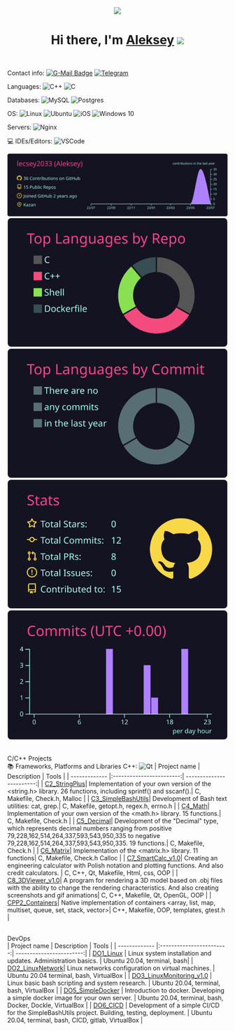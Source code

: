 <div id="header" align="center">
  <img src="https://wallpaperaccess.com/full/5927911.gif" width="500"/>
</div>

<h1 align="center">Hi there, I'm <a href="https://github.com/lecsey2033" target="_blank">Aleksey</a> 
<img src="https://github.com/blackcater/blackcater/raw/main/images/Hi.gif" height="32"/></h1>
<p align="left"><img src="https://komarev.com/ghpvc/?username=lecsey2033&style=flat-square&color=blue" alt=""></p>

  Contact info:
  [![G-Mail Badge](https://img.shields.io/badge/Gmail-D14836?style=for-the-badge&logo=gmail&logoColor=white)](mailto:lecsey2033@gmail.com)
  [![Telegram](https://img.shields.io/badge/Telegram-2CA5E0?style=for-the-badge&logo=telegram&logoColor=white)](https://t.me/dejaneom)

  Languages:
  ![C++](https://img.shields.io/badge/c++-%2300599C.svg?style=for-the-badge&logo=c%2B%2B&logoColor=white)
  ![C](https://img.shields.io/badge/c-%2300599C.svg?style=for-the-badge&logo=c&logoColor=white)
 
   Databases:
   ![MySQL](https://img.shields.io/badge/mysql-%2300f.svg?style=for-the-badge&logo=mysql&logoColor=white)
   ![Postgres](https://img.shields.io/badge/postgres-%23316192.svg?style=for-the-badge&logo=postgresql&logoColor=white)

  OS:
  ![Linux](https://img.shields.io/badge/Linux-FCC624?style=for-the-badge&logo=linux&logoColor=black)
  ![Ubuntu](https://img.shields.io/badge/Ubuntu-E95420?style=for-the-badge&logo=ubuntu&logoColor=white)
  ![iOS](https://img.shields.io/badge/iOS-000000?style=for-the-badge&logo=ios&logoColor=white)
  ![Windows 10](https://img.shields.io/badge/Windows%2010-003399?style=for-the-badge&logo=windowsxp&logoColor=white)
  
  Servers:
  ![Nginx](https://img.shields.io/badge/nginx-%23009639.svg?style=for-the-badge&logo=nginx&logoColor=white)
  
  💻 IDEs/Editors:
  ![VSCode](https://img.shields.io/badge/-VSCode-blue?style=for-the-badge&logo=visual-studio&logoColor=white)
  
[![](https://raw.githubusercontent.com/lecsey2033/lecsey2033/master/profile-summary-card-output/radical/0-profile-details.svg)](https://github.com/vn7n24fzkq/github-profile-summary-cards)
[![](https://raw.githubusercontent.com/lecsey2033/lecsey2033/master/profile-summary-card-output/radical/1-repos-per-language.svg)](https://github.com/vn7n24fzkq/github-profile-summary-cards) 
[![](https://raw.githubusercontent.com/lecsey2033/lecsey2033/master/profile-summary-card-output/radical/2-most-commit-language.svg)](https://github.com/vn7n24fzkq/github-profile-summary-cards)
[![](https://raw.githubusercontent.com/lecsey2033/lecsey2033/master/profile-summary-card-output/radical/3-stats.svg)](https://github.com/vn7n24fzkq/github-profile-summary-cards) 
![](https://raw.githubusercontent.com/lecsey2033/lecsey2033/master/profile-summary-card-output/radical/4-productive-time.svg)

<br>C/C++ Projects</br>
  📚 Frameworks, Platforms and Libraries C++:
  ![Qt](https://img.shields.io/badge/Qt-%23217346.svg?style=for-the-badge&logo=Qt&logoColor=white)
| Project name      | Description                | Tools |
| ------------- |:------------------------:| ------------------------:|
| [C2_StringPlus](https://github.com/lecsey2033/C2_s21_stringplus-0)| Implementation of your own version of the <string.h> library. 26 functions, including sprintf() and sscanf().|  C, Makefile, Check.h, Malloc |
| [C3_SimpleBashUtils](https://github.com/lecsey2033/C3_SimpleBashUtils)| Development of Bash text utilities: cat, grep.|  C, Makefile, getopt.h, regex.h, errno.h |
| [C4_Math](https://github.com/lecsey2033/C4_s21_math-0)| Implementation of your own version of the <math.h> library. 15 functions.|  C, Makefile, Check.h |
| [C5_Decimal](https://github.com/lecsey2033/C5_decimal)| Development of the "Decimal" type, which represents decimal numbers ranging from positive 79,228,162,514,264,337,593,543,950,335 to negative 79,228,162,514,264,337,593,543,950,335. 19 functions.|  C, Makefile, Check.h | 
| [C6_Matrix](https://github.com/lecsey2033/C6_matrix)| Implementation of the <matrix.h> library. 11 functions|  C, Makefile, Check.h Calloc | 
| [C7_SmartCalc_v1.0](https://github.com/lecsey2033/C7_SmartCalc_v1.0)| Creating an engineering calculator with Polish notation and plotting functions. And also credit calculators. |  C, C++, Qt, Makefile, Html, css, OOP | 
| [C8_3DViewer_v1.0](https://github.com/lecsey2033/C8_3DViewer_v1.0)| A program for rendering a 3D model based on .obj files with the ability to change the rendering characteristics. And also creating screenshots and gif animations|  C, C++, Makefile, Qt, OpenGL, OOP | 
| [CPP2_Containers](https://github.com/lecsey2033/CPP2_containers)| Native implementation of containers <array, list, map, multiset, queue, set, stack, vector>|  C++, Makefile, OOP, templates, gtest.h |

<br> DevOps </br>
| Project name      | Description                | Tools |
| ------------- |:------------------------:| ------------------------:|
| [DO1_Linux](https://github.com/lecsey2033/D01_Linux) | Linux system installation and updates. Administration basics. |  Ubuntu 20.04, terminal, bash|
| [DO2_LinuxNetwork](https://github.com/lecsey2033/DO2_LinuxNetwork)| Linux networks configuration on virtual machines. | Ubuntu 20.04 terminal, bash, VirtualBox |
| [DO3_LinuxMonitoring_v1.0](https://github.com/lecsey2033/DO3_LinuxMonitoring_v1.0) | Linux basic bash scripting and system research. |  Ubuntu 20.04, terminal, bash, VirtualBox |
| [DO5_SimpleDocker](https://github.com/lecsey2033/DO5_SimpleDocker) | Introduction to docker. Developing a simple docker image for your own server. | Ubuntu 20.04, terminal, bash, Docker, Dockle, VirtualBox |
| [DO6_CICD](https://github.com/lecsey2033/DO6_CICD) | Development of a simple CI/CD for the SimpleBashUtils project. Building, testing, deployment. |  Ubuntu 20.04, terminal, bash, CICD, gitlab, VirtualBox |

